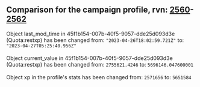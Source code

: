 ## Comparison for the campaign profile, rvn: [2560](https://github.com/PRO100KatYT/FortniteProfileRevisions/tree/main/profiles/campaign/2560%20campaign.json)-[2562](https://github.com/PRO100KatYT/FortniteProfileRevisions/tree/main/profiles/campaign/2562%20campaign.json)

Object last_mod_time in 45f1b154-007b-40f5-9057-dde25d093d3e (Quota:restxp) has been changed from: `"2023-04-26T18:02:59.721Z"` to: `"2023-04-27T05:25:40.956Z"`
<br><br>
Object current_value in 45f1b154-007b-40f5-9057-dde25d093d3e (Quota:restxp) has been changed from: `2755621.4246` to: `5696146.047600001`
<br><br>
Object xp in the profile's stats has been changed from: `2571656` to: `5651584`
<br><br>
